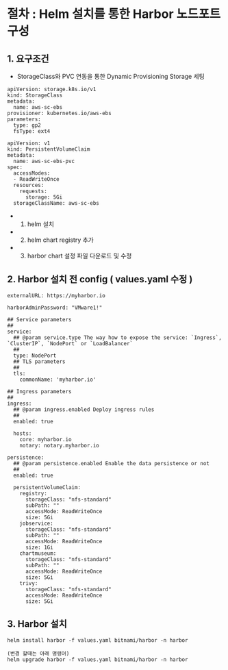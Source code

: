 # 절차 : Helm 설치를 통한 Harbor 노드포트 구성
## 1. 요구조건
- StorageClass와 PVC 연동을 통한 Dynamic Provisioning Storage 세팅

```
apiVersion: storage.k8s.io/v1
kind: StorageClass
metadata:
  name: aws-sc-ebs
provisioner: kubernetes.io/aws-ebs
parameters:
  type: gp2
  fsType: ext4
```

```
apiVersion: v1
kind: PersistentVolumeClaim
metadata:
  name: aws-sc-ebs-pvc
spec:
  accessModes:
  - ReadWriteOnce
  resources:
    requests:
      storage: 5Gi
  storageClassName: aws-sc-ebs
```
- 1) helm 설치
- 2) helm chart registry 추가
- 3) harbor chart 설정 파일 다운로드 및 수정

## 2. Harbor 설치 전 config ( values.yaml 수정 )
```
externalURL: https://myharbor.io 

harborAdminPassword: "VMware1!"

## Service parameters
##
service:
  ## @param service.type The way how to expose the service: `Ingress`, `ClusterIP`, `NodePort` or `LoadBalancer`
  ##
  type: NodePort
  ## TLS parameters
  ##
  tls:
    commonName: 'myharbor.io' 

## Ingress parameters
##
ingress:
  ## @param ingress.enabled Deploy ingress rules
  ##
  enabled: true 

  hosts:
    core: myharbor.io  
    notary: notary.myharbor.io  

persistence:
  ## @param persistence.enabled Enable the data persistence or not
  ##
  enabled: true

  persistentVolumeClaim:
    registry:
      storageClass: "nfs-standard" 
      subPath: ""
      accessMode: ReadWriteOnce
      size: 5Gi
    jobservice:
      storageClass: "nfs-standard" 
      subPath: ""
      accessMode: ReadWriteOnce
      size: 1Gi
    chartmuseum:
      storageClass: "nfs-standard" 
      subPath: ""
      accessMode: ReadWriteOnce
      size: 5Gi
    trivy:
      storageClass: "nfs-standard" 
      accessMode: ReadWriteOnce
      size: 5Gi
```      

## 3. Harbor 설치 
```
helm install harbor -f values.yaml bitnami/harbor -n harbor

(변경 할때는 아래 명령어)
helm upgrade harbor -f values.yaml bitnami/harbor -n harbor

```
